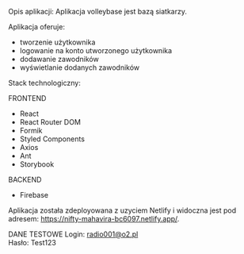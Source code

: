 Opis aplikacji:
Aplikacja volleybase jest bazą siatkarzy.

Aplikacja oferuje:

- tworzenie użytkownika
- logowanie na konto utworzonego użytkownika
- dodawanie zawodników
- wyświetlanie dodanych zawodników

Stack technologiczny:

FRONTEND

- React
- React Router DOM
- Formik
- Styled Components
- Axios
- Ant
- Storybook

BACKEND

- Firebase

Aplikacja została zdeployowana z uzyciem Netlify i widoczna jest pod adresem: https://nifty-mahavira-bc6097.netlify.app/.

DANE TESTOWE
Login: radio001@o2.pl  
Hasło: Test123

